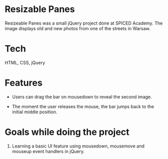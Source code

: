 # Resizable Panes

Resizeable Panes was a small jQuery project done at SPICED Academy. The image displays old and new photos from one of the streets in Warsaw.

# Tech 

HTML, CSS, jQuery

# Features

* Users can drag the bar on mousedown to reveal the second image.

* The moment the user releases the mouse, the bar jumps back to the initial middle position.

# Goals while doing the project

1. Learning a basic UI feature using mousedown, mousemove and mouseup event handlers in jQuery.


 
 
